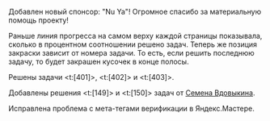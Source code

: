 Добавлен новый спонсор: "Nu Ya"! Огромное спасибо за материальную помощь проекту!

Раньше линия прогресса на самом верху каждой страницы показывала, сколько в процентном соотношении решено задач.
Теперь же позиция закраски зависит от номера задачи. То есть, если решить последнюю задачу, то будет закрашен кусочек в конце полосы.

Решены задачи <t:[401]>, <t:[402]> и <t:[403]>.

Добавлены решения <t:[149]> и <t:[150]> задач от [Семена Вдовыкина](/solvers#iiilll_llliii).

Исправлена проблема с мета-тегами верификации в Яндекс.Мастере.